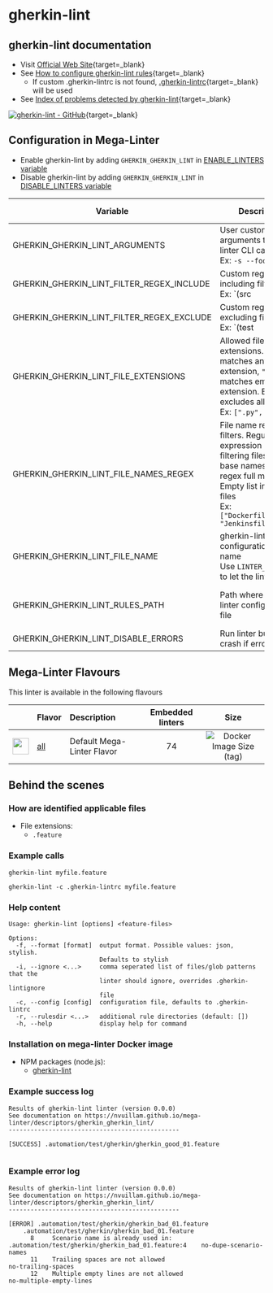 <!-- markdownlint-disable MD033 MD041 -->
<!-- Generated by .automation/build.py, please do not update manually -->
# gherkin-lint

## gherkin-lint documentation

- Visit [Official Web Site](https://github.com/vsiakka/gherkin-lint#readme){target=_blank}
- See [How to configure gherkin-lint rules](https://github.com/vsiakka/gherkin-lint#rule-configuration){target=_blank}
  - If custom .gherkin-lintrc is not found, [.gherkin-lintrc](https://github.com/nvuillam/mega-linter/tree/master/TEMPLATES/.gherkin-lintrc){target=_blank} will be used
- See [Index of problems detected by gherkin-lint](https://github.com/vsiakka/gherkin-lint#available-rules){target=_blank}

[![gherkin-lint - GitHub](https://gh-card.dev/repos/vsiakka/gherkin-lint.svg?fullname=)](https://github.com/vsiakka/gherkin-lint){target=_blank}

## Configuration in Mega-Linter

- Enable gherkin-lint by adding `GHERKIN_GHERKIN_LINT` in [ENABLE_LINTERS variable](/configuration/#activation-and-deactivation)
- Disable gherkin-lint by adding `GHERKIN_GHERKIN_LINT` in [DISABLE_LINTERS variable](/configuration/#activation-and-deactivation)

| Variable | Description | Default value |
| ----------------- | -------------- | -------------- |
| GHERKIN_GHERKIN_LINT_ARGUMENTS | User custom arguments to add in linter CLI call<br/>Ex: `-s --foo "bar"` |  |
| GHERKIN_GHERKIN_LINT_FILTER_REGEX_INCLUDE | Custom regex including filter<br/>Ex: `(src|lib)` | Include every file |
| GHERKIN_GHERKIN_LINT_FILTER_REGEX_EXCLUDE | Custom regex excluding filter<br/>Ex: `(test|examples)` | Exclude no file |
| GHERKIN_GHERKIN_LINT_FILE_EXTENSIONS | Allowed file extensions. `"*"` matches any extension, `""` matches empty extension. Empty list excludes all files<br/>Ex: `[".py", ""]` | `[".feature"]` |
| GHERKIN_GHERKIN_LINT_FILE_NAMES_REGEX | File name regex filters. Regular expression list for filtering files by their base names using regex full match. Empty list includes all files<br/>Ex: `["Dockerfile(-.+)?", "Jenkinsfile"]` | Include every file |
| GHERKIN_GHERKIN_LINT_FILE_NAME | gherkin-lint configuration file name</br>Use `LINTER_DEFAULT` to let the linter find it | `.gherkin-lintrc` |
| GHERKIN_GHERKIN_LINT_RULES_PATH | Path where to find linter configuration file | Workspace folder, then Mega-Linter default rules |
| GHERKIN_GHERKIN_LINT_DISABLE_ERRORS | Run linter but disable crash if errors found | `false` |

## Mega-Linter Flavours

This linter is available in the following flavours

| <!-- --> | Flavor | Description | Embedded linters | Size |
| :------: | ------ | :---------- | :--------------: | :--: |
| <img src="https://github.com/nvuillam/mega-linter/raw/master/docs/assets/images/mega-linter-square.png" alt="" height="32px" class="megalinter-icon"></a> | [all](https://nvuillam.github.io/mega-linter/supported-linters/) | Default Mega-Linter Flavor | 74 | ![Docker Image Size (tag)](https://img.shields.io/docker/image-size/nvuillam/mega-linter/v4) |

## Behind the scenes

### How are identified applicable files

- File extensions:
  - `.feature`

<!-- markdownlint-disable -->
<!-- /* cSpell:disable */ -->

### Example calls

```shell
gherkin-lint myfile.feature
```

```shell
gherkin-lint -c .gherkin-lintrc myfile.feature
```


### Help content

```shell
Usage: gherkin-lint [options] <feature-files>

Options:
  -f, --format [format]  output format. Possible values: json, stylish.
                         Defaults to stylish
  -i, --ignore <...>     comma seperated list of files/glob patterns that the
                         linter should ignore, overrides .gherkin-lintignore
                         file
  -c, --config [config]  configuration file, defaults to .gherkin-lintrc
  -r, --rulesdir <...>   additional rule directories (default: [])
  -h, --help             display help for command
```

### Installation on mega-linter Docker image

- NPM packages (node.js):
  - [gherkin-lint](https://www.npmjs.com/package/gherkin-lint)

### Example success log

```shell
Results of gherkin-lint linter (version 0.0.0)
See documentation on https://nvuillam.github.io/mega-linter/descriptors/gherkin_gherkin_lint/
-----------------------------------------------

[SUCCESS] .automation/test/gherkin/gherkin_good_01.feature
    

```

### Example error log

```shell
Results of gherkin-lint linter (version 0.0.0)
See documentation on https://nvuillam.github.io/mega-linter/descriptors/gherkin_gherkin_lint/
-----------------------------------------------

[ERROR] .automation/test/gherkin/gherkin_bad_01.feature
    .automation/test/gherkin/gherkin_bad_01.feature
      8     Scenario name is already used in: .automation/test/gherkin/gherkin_bad_01.feature:4    no-dupe-scenario-names
      11    Trailing spaces are not allowed                                                                  no-trailing-spaces
      12    Multiple empty lines are not allowed                                                             no-multiple-empty-lines

```
